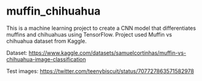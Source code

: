 # muffin_chihuahua
This is a machine learning project to create a CNN model that differentiates muffins and chihuahuas using TensorFlow. Project used Muffin vs chihuahua dataset from Kaggle.

Dataset: https://www.kaggle.com/datasets/samuelcortinhas/muffin-vs-chihuahua-image-classification

Test images: https://twitter.com/teenybiscuit/status/707727863571582978
